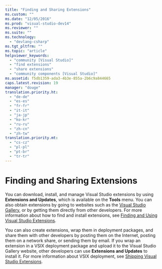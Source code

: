 ```yaml
---
title: "Finding and Sharing Extensions"
ms.custom: ""
ms.date: "12/05/2016"
ms.prod: "visual-studio-dev14"
ms.reviewer: ""
ms.suite: ""
ms.technology: 
  - "devlang-csharp"
ms.tgt_pltfrm: ""
ms.topic: "article"
helpviewer_keywords: 
  - "community [Visual Studio]"
  - "find extensions"
  - "share extensions"
  - "community components [Visual Studio]"
ms.assetid: f5db1359-ada3-4b3e-855a-2b6c9a844665
caps.latest.revision: 19
manager: "douge"
translation.priority.ht: 
  - "de-de"
  - "es-es"
  - "fr-fr"
  - "it-it"
  - "ja-jp"
  - "ko-kr"
  - "ru-ru"
  - "zh-cn"
  - "zh-tw"
translation.priority.mt: 
  - "cs-cz"
  - "pl-pl"
  - "pt-br"
  - "tr-tr"
---
```

# Finding and Sharing Extensions
You can download, install, and manage Visual Studio extensions by using **Extensions and Updates**, which is available on the **Tools** menu. You can also obtain extensions by going to websites such as the [Visual Studio Gallery](http://go.microsoft.com/fwlink/?LinkID=123847), or by getting them directly from other developers. For more information about how to find and install extensions, see [Finding and Using Visual Studio Extensions](../ide/finding-and-using-visual-studio-extensions.md).  
  
 You can also create extensions, wrap them in deployment packages, and share them with other developers by posting them on the Internet, posting them on a network share, or sending them by email. If you wrap an extension in a VSIX deployment package and upload it to the Visual Studio Gallery website, other developers can use **Extensions and Updates** to install it. For more information about VSIX deployment, see [Shipping Visual Studio Extensions](../extensibility/shipping-visual-studio-extensions.md).